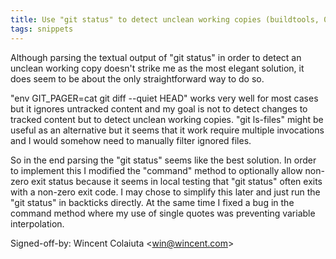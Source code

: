 ```yaml
---
title: Use "git status" to detect unclean working copies (buildtools, 06d81f7)
tags: snippets
---
```


Although parsing the textual output of "git status" in order to detect an unclean working copy doesn't strike me as the most elegant solution, it does seem to be about the only straightforward way to do so.

"env GIT\_PAGER=cat git diff --quiet HEAD" works very well for most cases but it ignores untracked content and my goal is not to detect changes to tracked content but to detect unclean working copies. "git ls-files" might be useful as an alternative but it seems that it work require multiple invocations and I would somehow need to manually filter ignored files.

So in the end parsing the "git status" seems like the best solution. In order to implement this I modified the "command" method to optionally allow non-zero exit status because it seems in local testing that "git status" often exits with a non-zero exit code. I may chose to simplify this later and just run the "git status" in backticks directly. At the same time I fixed a bug in the command method where my use of single quotes was preventing variable interpolation.

Signed-off-by: Wincent Colaiuta &lt;win@wincent.com&gt;
